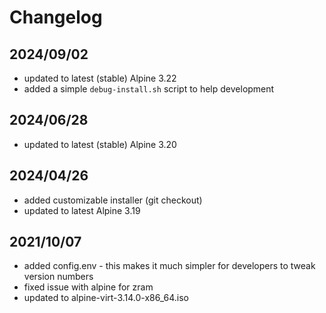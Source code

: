 # Changelog

## 2024/09/02

- updated to latest (stable) Alpine 3.22
- added a simple `debug-install.sh` script to help development

## 2024/06/28

- updated to latest (stable) Alpine 3.20

## 2024/04/26

- added customizable installer (git checkout)
- updated to latest Alpine 3.19

## 2021/10/07

- added config.env - this makes it much simpler for developers to tweak version numbers
- fixed issue with alpine for zram
- updated to alpine-virt-3.14.0-x86_64.iso
